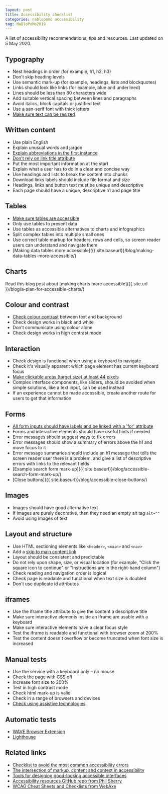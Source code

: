 ```yaml
---
layout: post
title: Accessibility checklist
categories: nablopomo accessibility
tag: NaBloPoMo2019
---
```


<p class="lede">A list of accessibility recommendations, tips and resources. Last updated on 5 May 2020.</p>

## Typography

- Nest headings in order (for example, h1, h2, h3)
- Don't skip heading levels
- Use semantic mark-up (for example, headings, lists and blockquotes)
- Links should look like links (for example, blue and underlined)
- Lines should be less than 80 characters wide
- Add suitable vertical spacing between lines and paragraphs
- Avoid italics, block capitals or justified text
- Use a san-serif font with thick letters
- [Make sure text can be resized](https://css-tricks.com/accessible-font-sizing-explained/)

## Written content

- Use plain English
- Explain unusual words and jargon
- [Explain abbreviations in the first instance](https://developer.paciellogroup.com/blog/2019/03/short-note-the-abbreviation-appreciation-society/)
- [Don't rely on link title attribute](https://developer.paciellogroup.com/blog/2010/11/using-the-html-title-attribute/)
- Put the most important information at the start
- Explain what a user has to do in a clear and concise way
- Use headings and lists to break the content into chunks
- Download links labels should include file format and size
- Headings, links and button text must be unique and descriptive
- Each page should have a unique, descriptive h1 and page title

## Tables

- [Make sure tables are accessible](https://www.gov.uk/guidance/content-design/tables#how-to-make-tables-accessible)
- Only use tables to present data
- Use tables as accessible alternatives to charts and infographics
- Split complex tables into multiple small ones
- Use correct table markup for headers, rows and cells, so screen reader users can understand and navigate them
- [Making data tables more accessible]({{ site.baseurl}}/blog/making-data-tables-more-accessible/)

## Charts

Read this blog post about [making charts more accessible]({{ site.url }}/blog/a-plan-for-accessible-charts/)

## Colour and contrast

- [Check colour contrast](http://webaim.org/resources/contrastchecker/) between text and background
- Check design works in black and white
- Don't communicate using colour alone
- Check design works in high contrast mode

## Interaction

- Check design is functional when using a keyboard to navigate
- Check it's visually apparent which page element has current keyboard focus
- [Make clickable areas (target size) at least 44 pixels](https://ishadeed.com/article/clickable-area/)
- Complex interface components, like sliders, should be avoided when simple solutions, like a text input, can be used instead
- If an experience cannot be made accessible, create another route for users to get that information

## Forms

- [All form inputs should have labels and be linked with a 'for' attribute](https://www.w3.org/WAI/tutorials/forms/labels/#associating-labels-explicitly)
- Forms and interactive elements should have useful hints if needed
- Error messages should suggest ways to fix errors
- Error messages should show a summary of errors above the h1 and move focus to it
- Error message summaries should include an h1 message that tells the screen reader user there is a problem, and give a list of descriptive errors with links to the relevant fields
- [Example search form mark-up]({{ site.baseurl}}/blog/accessible-search-form-mark-up/)
- [Close buttons]({{ site.baseurl}}/blog/accessible-close-buttons/)

## Images

- Images should have good alternative text
- If images are purely decorative, then they need an empty alt tag `alt=""`
- Avoid using images of text

## Layout and structure

- Use HTML sectioning elements like `<header>`, `<main>` and `<nav>`
- Add a [skip to main content link](https://design-system.service.gov.uk/components/skip-link/)
- Layout should be consistent and predictable
- Do not rely upon shape, size, or visual location (for example, "Click the square icon to continue" or "Instructions are in the right-hand column")
- Check reading and navigation order is logical
- Check page is readable and functional when text size is doubled
- Don't use duplicate id attributes

## iframes

- Use the iframe title attribute to give the content a descriptive title
- Make sure interactive elements inside an iframe are usable with a keyboard
- Make sure interactive elements have a clear focus style
- Test the iframe is readable and functional with browser zoom at 200%
- Test the content doesn't overflow or become truncated when font size is increased

## Manual tests

- Use the service with a keyboard only – no mouse
- Check the page with CSS off
- Increase font size to 200%
- Test in high contrast mode
- Check html mark-up is valid
- Check in a range of browsers and devices
- [Check using assistive technologies](https://accessibility.blog.gov.uk/2018/09/27/assistive-technology-tools-you-can-use-at-no-cost/)

## Automatic tests

- [WAVE Browser Extension](https://wave.webaim.org/extension/)
- [Lighthouse](https://developers.google.com/web/tools/lighthouse)

## Related links

- [Checklist to avoid the most common accessibility errors](https://www.brucelawson.co.uk/2019/checklist-to-avoid-the-most-common-accessibility-errors/)
- [The intersection of markup, content and context in accessibility](https://www.24a11y.com/2019/the-intersection-of-markup-content-and-context-in-accessibility/)
- [Tools for designing good-looking accessible interfaces](https://fossheim.io/writing/posts/accessible-design-tools/)
- [Accessibility resources GitHub repo from  Phil Sherry](https://github.com/hmrc/accessibility)
- [WCAG Cheat Sheets and Checklists from WebAxe](http://www.webaxe.org/wcag-cheat-sheets/)